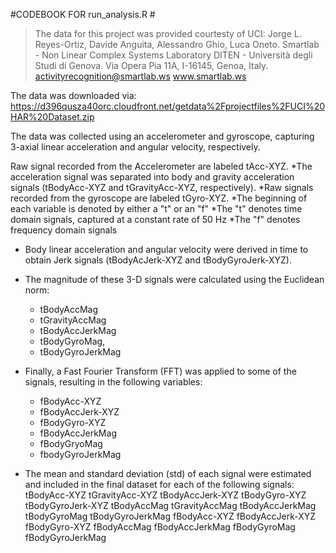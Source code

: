 #CODEBOOK FOR run_analysis.R #

>The data for this project was provided courtesty of UCI:
>Jorge L. Reyes-Ortiz, Davide Anguita, Alessandro Ghio, Luca Oneto.
>Smartlab - Non Linear Complex Systems Laboratory
>DITEN - Università degli Studi di Genova.
>Via Opera Pia 11A, I-16145, Genoa, Italy.
>activityrecognition@smartlab.ws
>www.smartlab.ws
  
The data was downloaded via: https://d396qusza40orc.cloudfront.net/getdata%2Fprojectfiles%2FUCI%20HAR%20Dataset.zip
  
The data was collected using an accelerometer and gyroscope, capturing 3-axial linear acceleration and angular velocity,    respectively.
 
Raw signal recorded from the Accelerometer are labeled tAcc-XYZ.
 *The acceleration signal was separated into body and gravity acceleration signals (tBodyAcc-XYZ and tGravityAcc-XYZ, respectively).
   *Raw signals recorded from the gyroscope are labeled tGyro-XYZ.
   *The beginning of each variable is denoted by either a "t" or an "f"
     *The "t" denotes time domain signals, captured at a constant rate of 50 Hz
     *The "f" denotes frequency domain signals
     
   - Body linear acceleration and angular velocity were derived in time to obtain Jerk signals (tBodyAcJerk-XYZ and tBodyGyroJerk-XYZ). 
   - The magnitude of these 3-D signals were calculated using the Euclidean norm:
     - tBodyAccMag
     - tGravityAccMag
     - tBodyAccJerkMag
     - tBodyGyroMag,
     - tBodyGyroJerkMag
     
   - Finally, a Fast Fourier Transform (FFT) was applied to some of the signals, resulting in the following variables:
     - fBodyAcc-XYZ
     - fBodyAccJerk-XYZ
     - fBodyGyro-XYZ
     - fBodyAccJerkMag
     - fBodyGryoMag
     - fbodyGyroJerkMag
     
   - The mean and standard deviation (std) of each signal were estimated and included in the final dataset for each of the following signals:
     tBodyAcc-XYZ
     tGravityAcc-XYZ
     tBodyAccJerk-XYZ
     tBodyGyro-XYZ
     tBodyGyroJerk-XYZ
     tBodyAccMag
     tGravityAccMag
     tBodyAccJerkMag
     tBodyGyroMag
     tBodyGyroJerkMag
     fBodyAcc-XYZ
     fBodyAccJerk-XYZ
     fBodyGyro-XYZ
     fBodyAccMag
     fBodyAccJerkMag
     fBodyGyroMag
     fBodyGyroJerkMag
 
    
  
